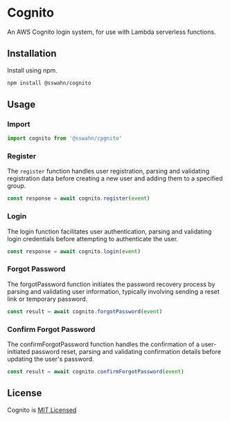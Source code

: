 # Cognito 

An AWS Cognito login system, for use with Lambda serverless functions.

## Installation  
Install using npm.  
```bash
npm install @sswahn/cognito
```

## Usage  
### Import
```javascript
import cognito from '@sswahn/cpgnito'
```

### Register
The `register` function handles user registration, parsing and validating registration data before creating a new user and adding them to a specified group.
```javascript
const response = await cognito.register(event)
```  

### Login
The login function facilitates user authentication, parsing and validating login credentials before attempting to authenticate the user.  
```javascript
const response = await cognito.login(event)
```  

### Forgot Password
The forgotPassword function initiates the password recovery process by parsing and validating user information, typically involving sending a reset link or temporary password.  
```javascript
const result = await cognito.forgotPassword(event)
```

### Confirm Forgot Password
The confirmForgotPassword function handles the confirmation of a user-initiated password reset, parsing and validating confirmation details before updating the user's password.  
```javascript
const result = await cognito.confirmForgotPassword(event)
```

## License
Cognito is [MIT Licensed](https://github.com/sswahn/cognito/blob/main/LICENSE)
